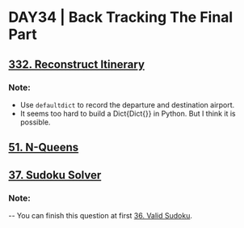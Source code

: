 # DAY34 | Back Tracking The Final Part

## [332. Reconstruct Itinerary](https://leetcode.com/problems/reconstruct-itinerary/)
### Note: 
- Use `defaultdict` to record the departure and destination airport.
- It seems too hard to build a Dict{Dict{}} in Python. But I think it is possible.

## [51. N-Queens](https://leetcode.com/problems/n-queens/)
## [37. Sudoku Solver](https://leetcode.com/problems/sudoku-solver/description/)
### Note:
-- You can finish this question at first [36. Valid Sudoku](https://leetcode.com/problems/valid-sudoku/).


